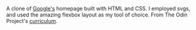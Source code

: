 A clone of [Google's](http://www.google.com) homepage built with HTML and CSS. I employed svgs, and used the amazing flexbox layout as my tool of choice. From The Odin Project's [curriculum](http://www.theodinproject.com/courses/web-development-101/lessons/html-css).